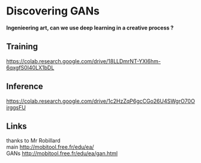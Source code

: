 # Discovering GANs

**Ingenieering art, can we use deep learning in a creative process ?**

## Training
https://colab.research.google.com/drive/18LLDmrNT-YXI6hm-6qxgfS0I40LX1bDL

## Inference
https://colab.research.google.com/drive/1c2HzZqP6gcCGo26U4SWgrO70OirggsFU

## Links

thanks to Mr Robillard  
main http://mobitool.free.fr/edu/ea/  
GANs http://mobitool.free.fr/edu/ea/gan.html
